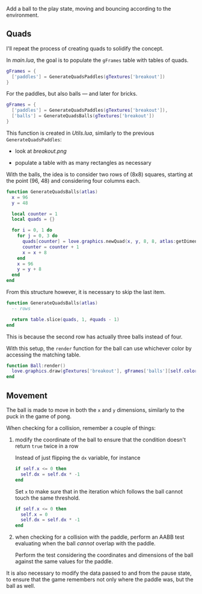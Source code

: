 Add a ball to the play state, moving and bouncing according to the environment.

## Quads

I'll repeat the process of creating quads to solidify the concept.

In _main.lua_, the goal is to populate the `gFrames` table with tables of quads.

```lua
gFrames = {
  ['paddles'] = GenerateQuadsPaddles(gTextures['breakout'])
}
```

For the paddles, but also balls — and later for bricks.

```lua
gFrames = {
  ['paddles'] = GenerateQuadsPaddles(gTextures['breakout']),
  ['balls'] = GenerateQuadsBalls(gTextures['breakout'])
}
```

This function is created in _Utils.lua_, similarly to the previous `GenerateQuadsPaddles`:

- look at _breakout.png_

- populate a table with as many rectangles as necessary

With the balls, the idea is to consider two rows of (8x8) squares, starting at the point (96, 48) and considering four columns each.

```lua
function GenerateQuadsBalls(atlas)
  x = 96
  y = 48

  local counter = 1
  local quads = {}

  for i = 0, 1 do
    for j = 0, 3 do
      quads[counter] = love.graphics.newQuad(x, y, 8, 8, atlas:getDimensions())
      counter = counter + 1
      x = x + 8
    end
    x = 96
    y = y + 8
  end
end
```

From this structure however, it is necessary to skip the last item.

```lua
function GenerateQuadsBalls(atlas)
  -- rows

  return table.slice(quads, 1, #quads - 1)
end
```

This is because the second row has actually three balls instead of four.

With this setup, the `render` function for the ball can use whichever color by accessing the matching table.

```lua
function Ball:render()
  love.graphics.draw(gTextures['breakout'], gFrames['balls'][self.color], self.x, self.y)
end
```

## Movement

The ball is made to move in both the `x` and `y` dimensions, similarly to the puck in the game of pong.

When checking for a collision, remember a couple of things:

1. modify the coordinate of the ball to ensure that the condition doesn't return `true` twice in a row

   Instead of just flipping the `dx` variable, for instance

   ```lua
   if self.x <= 0 then
     self.dx = self.dx * -1
   end
   ```

   Set `x` to make sure that in the iteration which follows the ball cannot touch the same threshold.

   ```lua
   if self.x <= 0 then
     self.x = 0
     self.dx = self.dx * -1
   end
   ```

2. when checking for a collision with the paddle, perform an AABB test evaluating when the ball _cannot_ overlap with the paddle.

   Perform the test considering the coordinates and dimensions of the ball against the same values for the paddle.

It is also necessary to modify the data passed to and from the pause state, to ensure that the game remembers not only where the paddle was, but the ball as well.
